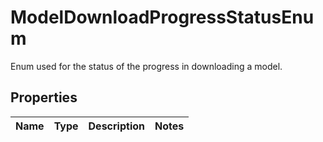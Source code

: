 # ModelDownloadProgressStatusEnum

Enum used for the status of the progress in downloading a model.

## Properties

Name | Type | Description | Notes
------------ | ------------- | ------------- | -------------




